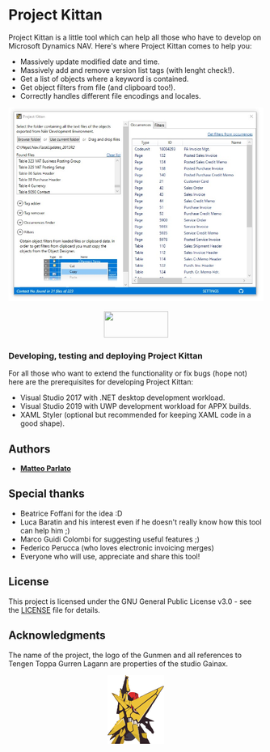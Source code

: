 
# Project Kittan

Project Kittan is a little tool which can help all those who have to develop on Microsoft Dynamics NAV. Here's where Project Kittan comes to help you:
  - Massively update modified date and time.
  - Massively add and remove version list tags (with lenght check!).
  - Get a list of objects where a keyword is contained.
  - Get object filters from file (and clipboard too!).
  - Correctly handles different file encodings and locales.


<p align="center">
  <img src="https://github.com/matteoparlato/Project-Kittan/blob/master/Project%20Kittan/Assets/Screenshot.jpg"/>
  
  </br>
  </br>
  <a href="//www.microsoft.com/store/apps/9PFPZQC4MVVR?cid=storebadge&ocid=badge">
    <img src="https://developer.microsoft.com/en-us/store/badges/images/English_get_L.png" width="127" height="52"/>
  </a>
  </br>
</p>


### Developing, testing and deploying Project Kittan

For all those who want to extend the functionality or fix bugs (hope not) here are the prerequisites for developing Project Kittan:

  - Visual Studio 2017 with .NET desktop development workload.
  - Visual Studio 2019 with UWP development workload for APPX builds.
  - XAML Styler (optional but recommended for keeping XAML code in a good shape).

## Authors

* [**Matteo Parlato**](https://github.com/matteoparlato)

## Special thanks

* Beatrice Foffani for the idea :D
* Luca Baratin and his interest even if he doesn't really know how this tool can help him ;)
* Marco Guidi Colombi for suggesting useful features ;)
* Federico Perucca (who loves electronic invoicing merges)
* Everyone who will use, appreciate and share this tool!

## License

This project is licensed under the GNU General Public License v3.0 - see the [LICENSE](LICENSE) file for details.

## Acknowledgments

The name of the project, the logo of the Gunmen and all references to Tengen Toppa Gurren Lagann are properties of the studio Gainax.
<p align="center">
  <img src="https://github.com/matteoparlato/Project-Kittan/blob/master/Project%20Kittan/Assets/Project_logo_color.png" width="112" height="136"/>
</p>
